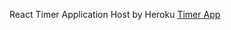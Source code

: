 React Timer Application
Host by Heroku
[Timer App](http://infinite-tundra-22279.herokuapp.com/#/?_k=nl81qg)
